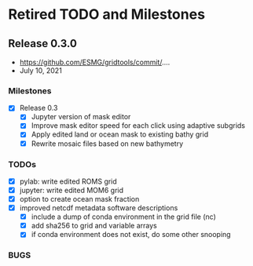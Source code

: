 # Retired TODO and Milestones

## Release 0.3.0
 * https://github.com/ESMG/gridtools/commit/....
 * July 10, 2021

### Milestones

 - [X] Release 0.3
    - [X] Jupyter version of mask editor
    - [X] Improve mask editor speed for each click using adaptive subgrids
    - [X] Apply edited land or ocean mask to existing bathy grid
    - [X] Rewrite mosaic files based on new bathymetry

### TODOs

 - [X] pylab: write edited ROMS grid
 - [X] jupyter: write edited MOM6 grid
 - [X] option to create ocean mask fraction
 - [X] improved netcdf metadata software descriptions
   - [X] include a dump of conda environment in the grid file (nc)
   - [X] add sha256 to grid and variable arrays
   - [X] if conda environment does not exist, do some other snooping

### BUGS

